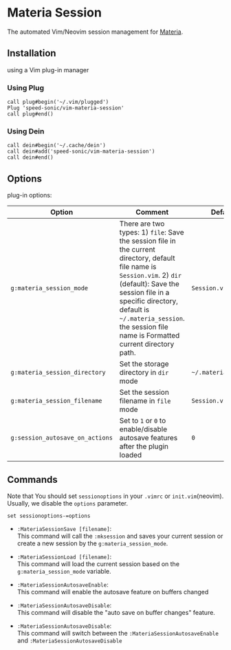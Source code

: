 # Materia Session
The automated Vim/Neovim session management for [Materia](https://github.com/speed-sonic/vim-materia).

## Installation
using a Vim plug-in manager

### Using Plug
```vim
call plug#begin('~/.vim/plugged')
Plug 'speed-sonic/vim-materia-session'
call plug#end()
```

### Using Dein
```vim
call dein#begin('~/.cache/dein')
call dein#add('speed-sonic/vim-materia-session')
call dein#end()
```

## Options
plug-in options:

| Option | Comment | Default |
| -------- | ------ | ------ |
| `g:materia_session_mode` | There are two types: 1) `file`: Save the session file in the current directory, default file name is `Session.vim`.  2) `dir` (default): Save the session file in a specific directory, default is `~/.materia_session`. the session file name is Formatted current directory path. | `Session.vim` |
| `g:materia_session_directory` | Set the storage directory in `dir` mode | `~/.materia_session` |
| `g:materia_session_filename` | Set the session filename in `file` mode | `Session.vim` |
| `g:session_autosave_on_actions` | Set to `1` or `0` to enable/disable autosave features after the plugin loaded | `0` |

## Commands
Note that You should set `sessionoptions` in your `.vimrc` or `init.vim`(neovim). Usually, we disable the `options` parameter.
```vim
set sessionoptions-=options
```

- `:MateriaSessionSave [filename]`:   
This command will call the `:mksession` and saves your current session or create a new session by the `g:materia_session_mode`.

- `:MateriaSessionLoad [filename]`:  
This command will load the current session based on the `g:materia_session_mode` variable.

- `:MateriaSessionAutosaveEnable`:  
This command will enable the autosave feature on buffers changed

- `:MateriaSessionAutosaveDisable`:  
This command will disable the "auto save on buffer changes" feature.

- `:MateriaSessionAutosaveDisable`:  
This command will switch between the `:MateriaSessionAutosaveEnable` and `:MateriaSessionAutosaveDisable`
